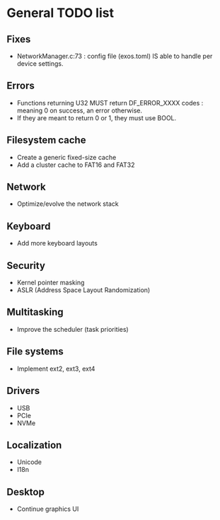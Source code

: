# General TODO list

## Fixes

- NetworkManager.c:73 : config file (exos.toml) IS able to handle per device settings.

## Errors

- Functions returning U32 MUST return DF_ERROR_XXXX codes : meaning 0 on success, an error otherwise.
- If they are meant to return 0 or 1, they must use BOOL.

## Filesystem cache

- Create a generic fixed-size cache
- Add a cluster cache to FAT16 and FAT32

## Network
- Optimize/evolve the network stack

## Keyboard

- Add more keyboard layouts

## Security 

- Kernel pointer masking
- ASLR (Address Space Layout Randomization)

## Multitasking

- Improve the scheduler (task priorities)

## File systems

- Implement ext2, ext3, ext4

## Drivers

- USB
- PCIe
- NVMe

## Localization

- Unicode
- I18n

## Desktop

- Continue graphics UI
